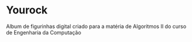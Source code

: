 # Yourock
Album de figurinhas digital criado para a matéria de Algoritmos II do curso de Engenharia da Computação
